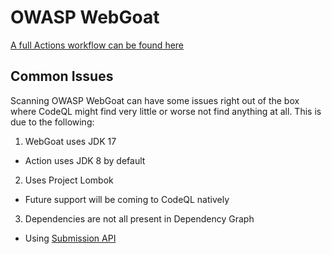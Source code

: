 # OWASP WebGoat

[A full Actions workflow can be found here](./owasp-webgoat.yml)

## Common Issues

Scanning OWASP WebGoat can have some issues right out of the box where CodeQL might find very little or worse not find anything at all.
This is due to the following:

1. WebGoat uses JDK 17
  - Action uses JDK 8 by default
2. Uses Project Lombok
  - Future support will be coming to CodeQL natively
3. Dependencies are not all present in Dependency Graph
  - Using [Submission API](https://docs.github.com/en/enterprise-cloud@latest/code-security/supply-chain-security/understanding-your-software-supply-chain/using-the-dependency-submission-api#using-pre-made-actions)    
